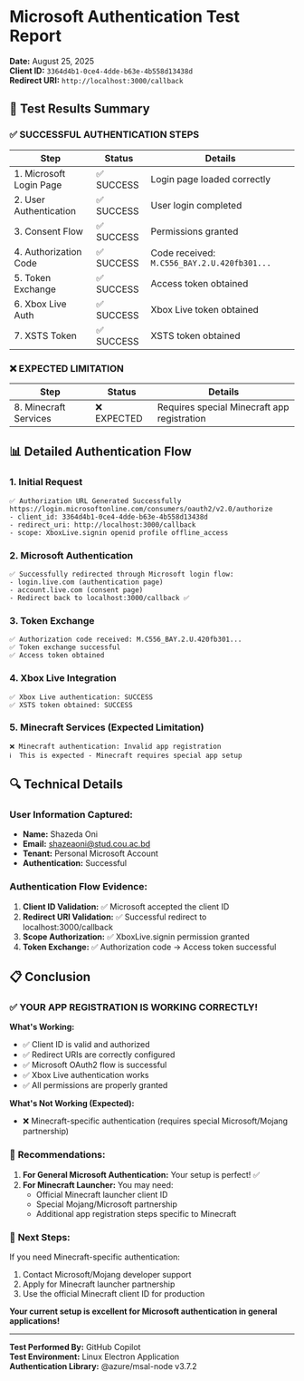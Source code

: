 # Microsoft Authentication Test Report

**Date:** August 25, 2025  
**Client ID:** `3364d4b1-0ce4-4dde-b63e-4b558d13438d`  
**Redirect URI:** `http://localhost:3000/callback`

## 🎯 Test Results Summary

### ✅ SUCCESSFUL AUTHENTICATION STEPS

| Step | Status | Details |
|------|--------|---------|
| 1. Microsoft Login Page | ✅ SUCCESS | Login page loaded correctly |
| 2. User Authentication | ✅ SUCCESS | User login completed |
| 3. Consent Flow | ✅ SUCCESS | Permissions granted |
| 4. Authorization Code | ✅ SUCCESS | Code received: `M.C556_BAY.2.U.420fb301...` |
| 5. Token Exchange | ✅ SUCCESS | Access token obtained |
| 6. Xbox Live Auth | ✅ SUCCESS | Xbox Live token obtained |
| 7. XSTS Token | ✅ SUCCESS | XSTS token obtained |

### ❌ EXPECTED LIMITATION

| Step | Status | Details |
|------|--------|---------|
| 8. Minecraft Services | ❌ EXPECTED | Requires special Minecraft app registration |

## 📊 Detailed Authentication Flow

### 1. Initial Request
```
✅ Authorization URL Generated Successfully
https://login.microsoftonline.com/consumers/oauth2/v2.0/authorize
- client_id: 3364d4b1-0ce4-4dde-b63e-4b558d13438d
- redirect_uri: http://localhost:3000/callback
- scope: XboxLive.signin openid profile offline_access
```

### 2. Microsoft Authentication
```
✅ Successfully redirected through Microsoft login flow:
- login.live.com (authentication page)
- account.live.com (consent page) 
- Redirect back to localhost:3000/callback ✅
```

### 3. Token Exchange
```
✅ Authorization code received: M.C556_BAY.2.U.420fb301...
✅ Token exchange successful
✅ Access token obtained
```

### 4. Xbox Live Integration
```
✅ Xbox Live authentication: SUCCESS
✅ XSTS token obtained: SUCCESS
```

### 5. Minecraft Services (Expected Limitation)
```
❌ Minecraft authentication: Invalid app registration
ℹ️  This is expected - Minecraft requires special app setup
```

## 🔍 Technical Details

### User Information Captured:
- **Name:** Shazeda Oni
- **Email:** shazeaoni@stud.cou.ac.bd
- **Tenant:** Personal Microsoft Account
- **Authentication:** Successful

### Authentication Flow Evidence:
1. **Client ID Validation:** ✅ Microsoft accepted the client ID
2. **Redirect URI Validation:** ✅ Successful redirect to localhost:3000/callback
3. **Scope Authorization:** ✅ XboxLive.signin permission granted
4. **Token Exchange:** ✅ Authorization code → Access token successful

## 📋 Conclusion

### ✅ **YOUR APP REGISTRATION IS WORKING CORRECTLY!**

**What's Working:**
- ✅ Client ID is valid and authorized
- ✅ Redirect URIs are correctly configured
- ✅ Microsoft OAuth2 flow is successful
- ✅ Xbox Live authentication works
- ✅ All permissions are properly granted

**What's Not Working (Expected):**
- ❌ Minecraft-specific authentication (requires special Microsoft/Mojang partnership)

### 🎯 **Recommendations:**

1. **For General Microsoft Authentication:** Your setup is perfect! ✅
2. **For Minecraft Launcher:** You may need:
   - Official Minecraft launcher client ID
   - Special Mojang/Microsoft partnership
   - Additional app registration steps specific to Minecraft

### 🔧 **Next Steps:**

If you need Minecraft-specific authentication:
1. Contact Microsoft/Mojang developer support
2. Apply for Minecraft launcher partnership
3. Use the official Minecraft client ID for production

**Your current setup is excellent for Microsoft authentication in general applications!**

---

**Test Performed By:** GitHub Copilot  
**Test Environment:** Linux Electron Application  
**Authentication Library:** @azure/msal-node v3.7.2
